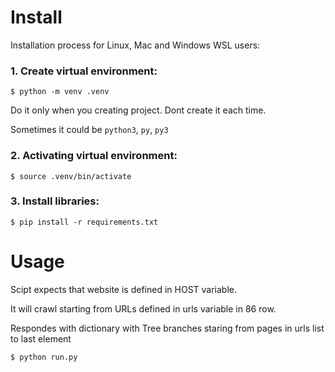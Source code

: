 # Install

Installation process for Linux, Mac and Windows WSL users:

### 1. Create virtual environment:

```
$ python -m venv .venv
```

Do it only when you creating project. Dont create it each time.

Sometimes it could be `python3`, `py`, `py3`

### 2. Activating virtual environment:

```
$ source .venv/bin/activate
```

### 3. Install libraries:

```
$ pip install -r requirements.txt
```

# Usage

Scipt expects that website is defined in HOST variable.

It will crawl starting from URLs defined in urls variable in 86 row.

Respondes with dictionary with Tree branches staring from pages in urls list to last element

```
$ python run.py
```
